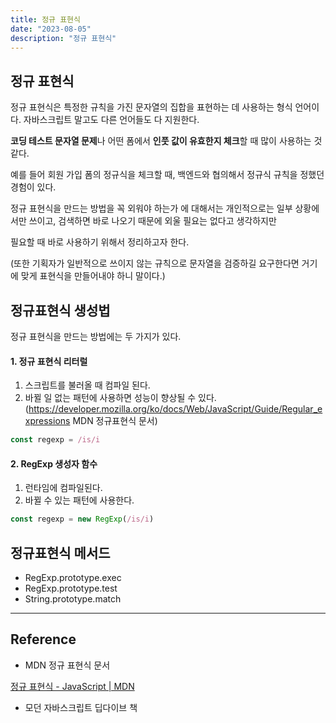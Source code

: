 ```yaml
---
title: 정규 표현식
date: "2023-08-05"
description: "정규 표현식"
---
```


## 정규 표현식

정규 표현식은 특정한 규칙을 가진 문자열의 집합을 표현하는 데 사용하는 형식 언어이다. 자바스크립트 말고도 다른 언어들도 다 지원한다.

**코딩 테스트 문자열 문제**나 어떤 폼에서 **인풋 값이 유효한지 체크**할 때 많이 사용하는 것 같다.

예를 들어 회원 가입 폼의 정규식을 체크할 때, 백엔드와 협의해서 정규식 규칙을 정했던 경험이 있다.

정규 표현식을 만드는 방법을 꼭 외워야 하는가 에 대해서는 개인적으로는 일부 상황에서만 쓰이고, 검색하면 바로 나오기 때문에 외울 필요는 없다고 생각하지만

필요할 때 바로 사용하기 위해서 정리하고자 한다.

(또한 기획자가 일반적으로 쓰이지 않는 규칙으로 문자열을 검증하길 요구한다면 거기에 맞게 표현식을 만들어내야 하니 말이다.)

## 정규표현식 생성법

정규 표현식을 만드는 방법에는 두 가지가 있다.

#### 1. 정규 표현식 리터럴

1.  스크립트를 불러올 때 컴파일 된다.
2.  바뀔 일 없는 패턴에 사용하면 성능이 향상될 수 있다.
    (https://developer.mozilla.org/ko/docs/Web/JavaScript/Guide/Regular_expressions MDN 정규표현식 문서)

```jsx
const regexp = /is/i
```

#### 2. RegExp 생성자 함수

1.  런타임에 컴파일된다.
2.  바뀔 수 있는 패턴에 사용한다.

```jsx
const regexp = new RegExp(/is/i)
```

## 정규표현식 메서드

- RegExp.prototype.exec
- RegExp.prototype.test
- String.prototype.match

---

## Reference

- MDN 정규 표현식 문서

[정규 표현식 - JavaScript | MDN](https://developer.mozilla.org/ko/docs/Web/JavaScript/Guide/Regular_expressions)

- 모던 자바스크립트 딥다이브 책
